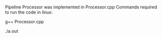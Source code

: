 Pipeline Processor was implemented in Processor.cpp
Commands required to run the code in linux:


g++ Processor.cpp

./a.out


